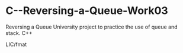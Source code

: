 # C--Reversing-a-Queue-Work03

Reversing a Queue
University project to practice the use of queue and stack. C++

LIC/fmat